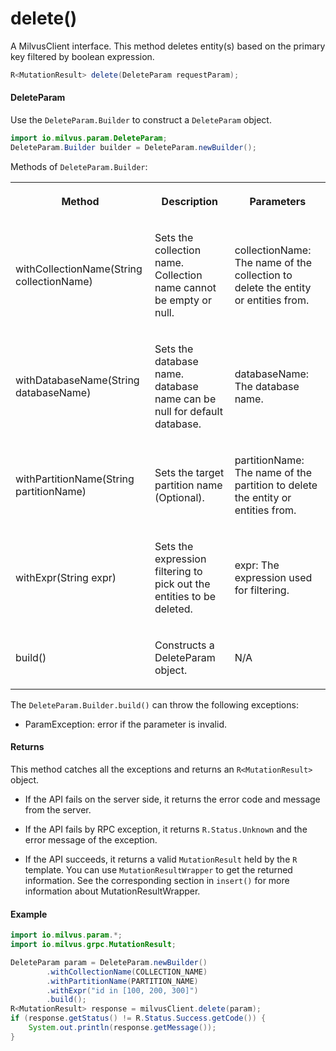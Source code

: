# delete()

A MilvusClient interface. This method deletes entity(s) based on the primary key filtered by boolean expression.

```java
R<MutationResult> delete(DeleteParam requestParam);
```

#### DeleteParam

Use the `DeleteParam.Builder` to construct a `DeleteParam` object.

```java
import io.milvus.param.DeleteParam;
DeleteParam.Builder builder = DeleteParam.newBuilder();
```

Methods of `DeleteParam.Builder`:

<table>
    <tr>
        <th><p>Method</p></th>
        <th><p>Description</p></th>
        <th><p>Parameters</p></th>
    </tr>
    <tr>
        <td><p>withCollectionName(String collectionName)</p></td>
        <td><p>Sets the collection name. Collection name cannot be empty or null.</p></td>
        <td><p>collectionName: The name of the collection to delete the entity or entities from.</p></td>
    </tr>
    <tr>
        <td><p>withDatabaseName(String databaseName)</p></td>
        <td><p>Sets the database name. database name can be null for default database.</p></td>
        <td><p>databaseName: The database name.</p></td>
    </tr>
    <tr>
        <td><p>withPartitionName(String partitionName)</p></td>
        <td><p>Sets the target partition name (Optional).</p></td>
        <td><p>partitionName: The name of the partition to delete the entity or entities from.</p></td>
    </tr>
    <tr>
        <td><p>withExpr(String expr)</p></td>
        <td><p>Sets the expression filtering to pick out the entities to be deleted.</p></td>
        <td><p>expr: The expression used for filtering.</p></td>
    </tr>
    <tr>
        <td><p>build()</p></td>
        <td><p>Constructs a DeleteParam object.</p></td>
        <td><p>N/A</p></td>
    </tr>
</table>

The `DeleteParam.Builder.build()` can throw the following exceptions:

- ParamException: error if the parameter is invalid.

#### Returns

This method catches all the exceptions and returns an `R<MutationResult>` object.

- If the API fails on the server side, it returns the error code and message from the server.

- If the API fails by RPC exception, it returns `R.Status.Unknown` and the error message of the exception.

- If the API succeeds, it returns a valid `MutationResult` held by the `R` template. You can use `MutationResultWrapper` to get the returned information. See the corresponding section in `insert()` for more information about MutationResultWrapper.

#### Example

```java
import io.milvus.param.*;
import io.milvus.grpc.MutationResult;

DeleteParam param = DeleteParam.newBuilder()
        .withCollectionName(COLLECTION_NAME)
        .withPartitionName(PARTITION_NAME)
        .withExpr("id in [100, 200, 300]")
        .build();
R<MutationResult> response = milvusClient.delete(param);
if (response.getStatus() != R.Status.Success.getCode()) {
    System.out.println(response.getMessage());
}
```
